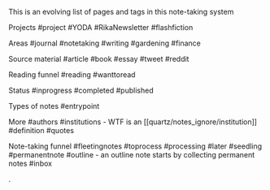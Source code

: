 This is an evolving list of pages and tags in this note-taking system

Projects
#project
		#YODA 
		#RikaNewsletter
			#flashfiction 
		
Areas
	#journal 
	#notetaking
	#writing
	#gardening
	#finance

Source material
	#article 
	#book 
	#essay 
	#tweet 
	#reddit

Reading funnel
	#reading 
	#wanttoread

Status
	#inprogress 
	#completed 
	#published 

Types of notes
	#entrypoint 

More
	#authors 
	#institutions
	- WTF is an [[quartz/notes_ignore/institution]]
	#definition 
	#quotes 

Note-taking funnel
	#fleetingnotes 
	#toprocess 
	#processing 
	#later 
	#seedling 
	#permanentnote 
	#outline 
	- an outline note starts by collecting permanent notes
	#inbox
 

. 
